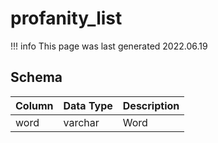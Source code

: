 # profanity_list

!!! info
	This page was last generated 2022.06.19

## Schema

| Column | Data Type | Description |
| :--- | :--- | :--- |
| word | varchar | Word |

